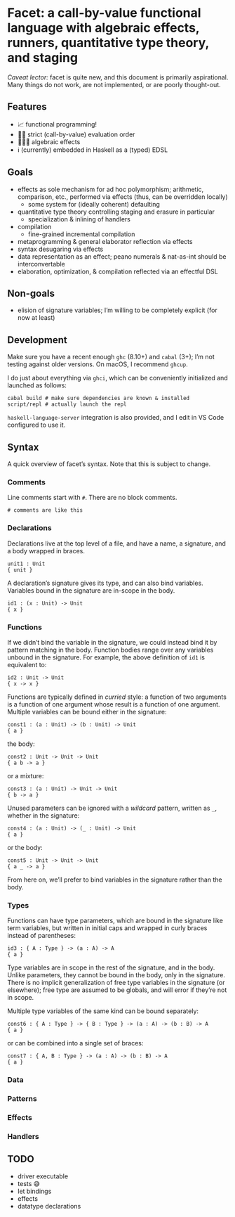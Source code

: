 # Facet: a call-by-value functional language with algebraic effects, runners, quantitative type theory, and staging

_Caveat lector:_ facet is quite new, and this document is primarily aspirational. Many things do not work, are not implemented, or are poorly thought-out.


## Features

- 📈 functional programming!
- ✋🏻 strict (call-by-value) evaluation order
- 👷🏻‍♀️ algebraic effects
- ℹ️ (currently) embedded in Haskell as a (typed) EDSL


## Goals

- effects as sole mechanism for ad hoc polymorphism; arithmetic, comparison, etc., performed via effects (thus, can be overridden locally)
  - some system for (ideally coherent) defaulting
- quantitative type theory controlling staging and erasure in particular
  - specialization & inlining of handlers
- compilation
  - fine-grained incremental compilation
- metaprogramming & general elaborator reflection via effects
- syntax desugaring via effects
- data representation as an effect; peano numerals & nat-as-int should be interconvertable
- elaboration, optimization, & compilation reflected via an effectful DSL


## Non-goals

- elision of signature variables; I’m willing to be completely explicit (for now at least)


## Development

Make sure you have a recent enough `ghc` (8.10+) and `cabal` (3+); I’m not testing against older versions. On macOS, I recommend `ghcup`.

I do just about everything via `ghci`, which can be conveniently initialized and launched as follows:

```
cabal build # make sure dependencies are known & installed
script/repl # actually launch the repl
```

`haskell-language-server` integration is also provided, and I edit in VS Code configured to use it.


## Syntax

A quick overview of facet’s syntax. Note that this is subject to change.


### Comments

Line comments start with `#`. There are no block comments.

```facet
# comments are like this
```


### Declarations

Declarations live at the top level of a file, and have a name, a signature, and a body wrapped in braces.

```facet
unit1 : Unit
{ unit }
```

A declaration’s signature gives its type, and can also bind variables. Variables bound in the signature are in-scope in the body.

```facet
id1 : (x : Unit) -> Unit
{ x }
```


### Functions

If we didn’t bind the variable in the signature, we could instead bind it by pattern matching in the body. Function bodies range over any variables unbound in the signature. For example, the above definition of `id1` is equivalent to:

```facet
id2 : Unit -> Unit
{ x -> x }
```

Functions are typically defined in _curried_ style: a function of two arguments is a function of one argument whose result is a function of one argument. Multiple variables can be bound either in the signature:

```facet
const1 : (a : Unit) -> (b : Unit) -> Unit
{ a }
```

the body:

```facet
const2 : Unit -> Unit -> Unit
{ a b -> a }
```

or a mixture:

```facet
const3 : (a : Unit) -> Unit -> Unit
{ b -> a }
```

Unused parameters can be ignored with a _wildcard_ pattern, written as `_`, whether in the signature:

```facet
const4 : (a : Unit) -> (_ : Unit) -> Unit
{ a }
```

or the body:

```facet
const5 : Unit -> Unit -> Unit
{ a _ -> a }
```

From here on, we’ll prefer to bind variables in the signature rather than the body.


### Types

Functions can have type parameters, which are bound in the signature like term variables, but written in initial caps and wrapped in curly braces instead of parentheses:

```facet
id3 : { A : Type } -> (a : A) -> A
{ a }
```

Type variables are in scope in the rest of the signature, and in the body. Unlike parameters, they cannot be bound in the body, only in the signature. There is no implicit generalization of free type variables in the signature (or elsewhere); free type are assumed to be globals, and will error if they’re not in scope.

Multiple type variables of the same kind can be bound separately:

```facet
const6 : { A : Type } -> { B : Type } -> (a : A) -> (b : B) -> A
{ a }
```

or can be combined into a single set of braces:

```facet
const7 : { A, B : Type } -> (a : A) -> (b : B) -> A
{ a }
```


### Data


### Patterns


### Effects


### Handlers


## TODO

- driver executable
- tests 😅
- let bindings
- effects
- datatype declarations
